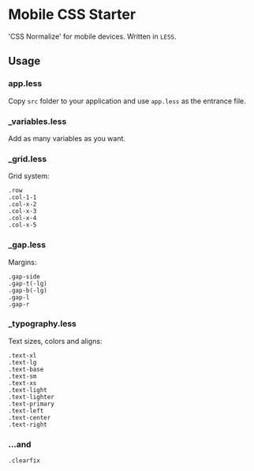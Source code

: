 # Mobile CSS Starter

'CSS Normalize' for mobile devices.
Written in `LESS`.

## Usage

### app.less

Copy `src` folder to your application and use `app.less` as the entrance file.

### _variables.less

Add as many variables as you want.

### _grid.less

Grid system:

    .row
    .col-1-1
    .col-x-2
    .col-x-3
    .col-x-4
    .col-x-5
    
### _gap.less

Margins:

    .gap-side
    .gap-t(-lg)
    .gap-b(-lg)
    .gap-l
    .gap-r
    
### _typography.less

Text sizes, colors and aligns:

    .text-xl
    .text-lg
    .text-base
    .text-sm
    .text-xs
    .text-light
    .text-lighter
    .text-primary
    .text-left
    .text-center
    .text-right
    
### ...and

    .clearfix